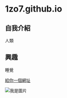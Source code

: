 # 1zo7.github.io

## 自我介紹
人類

## 興趣
睡覺

[給你一個網址](https://weare301.blogspot.com/)

![我是圖片](https://www.upmedia.mg/upload/article/20200204112537932608.jpg)
